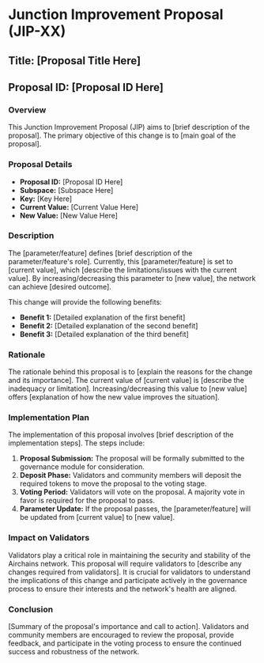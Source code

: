# Junction Improvement Proposal (JIP-XX)

## Title: [Proposal Title Here]

## Proposal ID: [Proposal ID Here]

### Overview

This Junction Improvement Proposal (JIP) aims to [brief description of the proposal]. The primary objective of this change is to [main goal of the proposal].

### Proposal Details

- **Proposal ID:** [Proposal ID Here]
- **Subspace:** [Subspace Here]
- **Key:** [Key Here]
- **Current Value:** [Current Value Here]
- **New Value:** [New Value Here]

### Description

The [parameter/feature] defines [brief description of the parameter/feature's role]. Currently, this [parameter/feature] is set to [current value], which [describe the limitations/issues with the current value]. By increasing/decreasing this parameter to [new value], the network can achieve [desired outcome].

This change will provide the following benefits:

- **Benefit 1:** [Detailed explanation of the first benefit]
- **Benefit 2:** [Detailed explanation of the second benefit]
- **Benefit 3:** [Detailed explanation of the third benefit]

### Rationale

The rationale behind this proposal is to [explain the reasons for the change and its importance]. The current value of [current value] is [describe the inadequacy or limitation]. Increasing/decreasing this value to [new value] offers [explanation of how the new value improves the situation].

### Implementation Plan

The implementation of this proposal involves [brief description of the implementation steps]. The steps include:

1. **Proposal Submission:** The proposal will be formally submitted to the governance module for consideration.
2. **Deposit Phase:** Validators and community members will deposit the required tokens to move the proposal to the voting stage.
3. **Voting Period:** Validators will vote on the proposal. A majority vote in favor is required for the proposal to pass.
4. **Parameter Update:** If the proposal passes, the [parameter/feature] will be updated from [current value] to [new value].

### Impact on Validators

Validators play a critical role in maintaining the security and stability of the Airchains network. This proposal will require validators to [describe any changes required from validators]. It is crucial for validators to understand the implications of this change and participate actively in the governance process to ensure their interests and the network's health are aligned.

### Conclusion

[Summary of the proposal's importance and call to action]. Validators and community members are encouraged to review the proposal, provide feedback, and participate in the voting process to ensure the continued success and robustness of the network.
